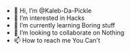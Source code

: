 - 👋 Hi, I’m @Kaleb-Da-Pickle
- 👀 I’m interested in Hacks
- 🌱 I’m currently learning Boring stuff
- 💞️ I’m looking to collaborate on Nothing
- 📫 How to reach me You Can't

<!---
Kaleb-Da-Pickle/Kaleb-Da-Pickle is a ✨ special ✨ repository because its `README.md` (this file) appears on your GitHub profile.
You can click the Preview link to take a look at your changes.
--->
